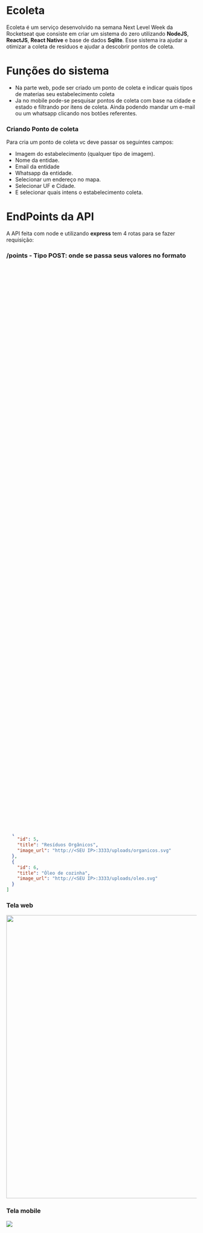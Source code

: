 # Ecoleta

Ecoleta é um serviço desenvolvido na semana Next Level Week da Rocketseat que consiste em criar um sistema do zero utilizando **NodeJS**, **ReactJS**, **React Native** e base de dados **Sqlite**.
Esse sistema ira ajudar a otimizar a coleta de residuos e ajudar a descobrir pontos de coleta.

# Funções do sistema
  - Na parte web, pode ser criado um ponto de coleta e indicar quais tipos de materias seu estabelecimento coleta
  - Ja no mobile pode-se pesquisar pontos de coleta com base na cidade e estado e filtrando por itens de coleta. Ainda podendo mandar um e-mail ou um whatsapp clicando nos botões referentes.

### Criando Ponto de coleta

Para cria um ponto de coleta vc deve passar os seguintes campos:

* Imagem do estabelecimento (qualquer tipo de imagem).
* Nome da entidae.
* Email da entidade
* Whatsapp da entidade.
* Selecionar um endereço no mapa.
* Selecionar UF e Cidade.
* E selecionar quais intens o estabelecimento coleta.

# EndPoints da API
 A API feita com node e utilizando **express** tem 4 rotas para se fazer requisição:
 
 ### **/points** - Tipo POST: onde se passa seus valores no formato multipart, seus campos são **name** tipo string, **email** tipo string, **whatsapp** tipo string, **latitude** tipo number, **longitude** tipo number, **city** tipo string, **uf** tipo string, **items** tipo string (passar id dos itens seprados por virgula Ex: 1,2,3) e **image** do tipo file.
 
**Exemplo de Response:**
```json
{
  "id": 4,
  "image": "634acc9b7b25-4cdc90ef-91ee-4fb8-8aed-6b77a0c97e30.jpg",
  "name": "Nome do estabelecimento",
  "email": "email@estabelecimento.com",
  "whatsapp": "111111111",
  "latitude": -00.000000,
  "longitude": -00.000000,
  "city": "São Paulo",
  "uf": "SP"
}
```
###  **/points** - GET: onde se passa query params com os seguintes campos, **city**, **uf** e **items** (id dos itens separados por virgula Ex: 1,2)
**Exemplo de Response:**
```json
[
  {
    "id": 1,
    "image": "b90dcaa89019-4cdc90ef-91ee-4fb8-8aed-6b77a0c97e30.jpg",
    "name": "Mercadinho do seu Zé",
    "email": "ze@teste.com",
    "whatsapp": "11951237777",
    "city": "São Paulo",
    "uf": "SP",
    "longitude": -46.44350051879883,
    "latitude": -23.51594810379064,
    "image_url": "http://<SEU IP>:3333/uploads/b90dcaa89019-4cdc90ef-91ee-4fb8-8aed-6b77a0c97e30.jpg"
  }
]
```

 ### **/points/id** - GET: onde se passa via url o id que deseja o retorno, exemplo **http://<SEU IP>:3333/1**

**Exemplo de Response:**

```json
{
  "serializedPoints": {
    "id": 1,
    "image": "b90dcaa89019-4cdc90ef-91ee-4fb8-8aed-6b77a0c97e30.jpg",
    "name": "Mercadinho do seu Zé",
    "email": "ze@teste.com",
    "whatsapp": "11951237777",
    "city": "São Paulo",
    "uf": "SP",
    "longitude": -46.44350051879883,
    "latitude": -23.51594810379064,
    "image_url": "http://192.168.15.15:3333/uploads/b90dcaa89019-4cdc90ef-91ee-4fb8-8aed-6b77a0c97e30.jpg"
  },
  "items": [
    {
      "title": "Pilhas e baterias"
    },
    {
      "title": "Lãpadas"
    },
    {
      "title": "Óleo de cozinha"
    }
  ]
}
```

###  **/items** - GET: retorna todos os itens da base de dados
**Exemplo de Response:**
```json
[
  {
    "id": 1,
    "title": "Lãpadas",
    "image_url": "http://<SEU IP>:3333/uploads/lampadas.svg"
  },
  {
    "id": 2,
    "title": "Pilhas e baterias",
    "image_url": "http://<SEU IP>:3333/uploads/baterias.svg"
  },
  {
    "id": 3,
    "title": "Papéis e Papelão",
    "image_url": "http://<SEU IP>:3333/uploads/papeis-papelao.svg"
  },
  {
    "id": 4,
    "title": "Resíduos Eletrônicos",
    "image_url": "http://<SEU IP>:3333/uploads/eletronicos.svg"
  },
  {
    "id": 5,
    "title": "Resíduos Orgânicos",
    "image_url": "http://<SEU IP>:3333/uploads/organicos.svg"
  },
  {
    "id": 6,
    "title": "Óleo de cozinha",
    "image_url": "http://<SEU IP>:3333/uploads/oleo.svg"
  }
]
```

### Tela web

<image src="https://user-images.githubusercontent.com/49004830/83961665-bf240f80-a86b-11ea-97da-2c05752dd9fd.gif" width="750" heigth="800"/>

### Tela mobile

<image src="https://user-images.githubusercontent.com/49004830/83963139-0ca77900-a87a-11ea-8896-b2e8f8d571dd.gif" />
